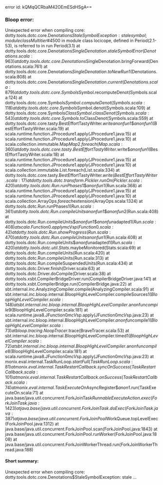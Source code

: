 error id: kQMqQCRbaM42OEmESdHSgA==
### Bloop error:

Unexpected error when compiling core: dotty.tools.dotc.core.Denotations$StaleSymbolException: stale symbol; module class Multitier$#4500 in module class locicope, defined in Period(2.1-53), is referred to in run Period(3.1)
	at dotty.tools.dotc.core.Denotations$SingleDenotation.staleSymbolError(Denotations.scala:963)
	at dotty.tools.dotc.core.Denotations$SingleDenotation.bringForward(Denotations.scala:761)
	at dotty.tools.dotc.core.Denotations$SingleDenotation.toNewRun$1(Denotations.scala:808)
	at dotty.tools.dotc.core.Denotations$SingleDenotation.current(Denotations.scala:879)
	at dotty.tools.dotc.core.Symbols$Symbol.recomputeDenot(Symbols.scala:124)
	at dotty.tools.dotc.core.Symbols$Symbol.computeDenot(Symbols.scala:118)
	at dotty.tools.dotc.core.Symbols$Symbol.denot(Symbols.scala:109)
	at dotty.tools.dotc.core.Symbols$ClassSymbol.classDenot(Symbols.scala:543)
	at dotty.tools.dotc.core.Symbols$.toClassDenot(Symbols.scala:559)
	at dotty.tools.dotc.core.tasty.BestEffortTastyWriter$.write$$anonfun$1$$anonfun$1(BestEffortTastyWriter.scala:19)
	at scala.runtime.function.JProcedure1.apply(JProcedure1.java:15)
	at scala.runtime.function.JProcedure1.apply(JProcedure1.java:10)
	at scala.collection.immutable.Map$Map2.foreach(Map.scala:360)
	at dotty.tools.dotc.core.tasty.BestEffortTastyWriter$.write$$anonfun$1(BestEffortTastyWriter.scala:18)
	at scala.runtime.function.JProcedure1.apply(JProcedure1.java:15)
	at scala.runtime.function.JProcedure1.apply(JProcedure1.java:10)
	at scala.collection.immutable.List.foreach(List.scala:334)
	at dotty.tools.dotc.core.tasty.BestEffortTastyWriter$.write(BestEffortTastyWriter.scala:17)
	at dotty.tools.dotc.transform.Pickler.runOn(Pickler.scala:420)
	at dotty.tools.dotc.Run.runPhases$1$$anonfun$1(Run.scala:368)
	at scala.runtime.function.JProcedure1.apply(JProcedure1.java:15)
	at scala.runtime.function.JProcedure1.apply(JProcedure1.java:10)
	at scala.collection.ArrayOps$.foreach$extension(ArrayOps.scala:1324)
	at dotty.tools.dotc.Run.runPhases$1(Run.scala:361)
	at dotty.tools.dotc.Run.compileUnits$$anonfun$1$$anonfun$2(Run.scala:408)
	at dotty.tools.dotc.Run.compileUnits$$anonfun$1$$anonfun$adapted$1(Run.scala:408)
	at scala.Function0.apply$mcV$sp(Function0.scala:42)
	at dotty.tools.dotc.Run.showProgress(Run.scala:470)
	at dotty.tools.dotc.Run.compileUnits$$anonfun$1(Run.scala:408)
	at dotty.tools.dotc.Run.compileUnits$$anonfun$adapted$1(Run.scala:420)
	at dotty.tools.dotc.util.Stats$.maybeMonitored(Stats.scala:69)
	at dotty.tools.dotc.Run.compileUnits(Run.scala:420)
	at dotty.tools.dotc.Run.compileUnits(Run.scala:313)
	at dotty.tools.dotc.Run.compileSuspendedUnits(Run.scala:434)
	at dotty.tools.dotc.Driver.finish(Driver.scala:63)
	at dotty.tools.dotc.Driver.doCompile(Driver.scala:38)
	at dotty.tools.xsbt.CompilerBridgeDriver.run(CompilerBridgeDriver.java:141)
	at dotty.tools.xsbt.CompilerBridge.run(CompilerBridge.java:22)
	at sbt.internal.inc.AnalyzingCompiler.compile(AnalyzingCompiler.scala:91)
	at sbt.internal.inc.bloop.internal.BloopHighLevelCompiler.compileSources$1(BloopHighLevelCompiler.scala:148)
	at sbt.internal.inc.bloop.internal.BloopHighLevelCompiler.$anonfun$compile$9(BloopHighLevelCompiler.scala:181)
	at scala.runtime.java8.JFunction0$mcV$sp.apply(JFunction0$mcV$sp.java:23)
	at sbt.internal.inc.bloop.internal.BloopHighLevelCompiler.$anonfun$compile$1(BloopHighLevelCompiler.scala:73)
	at bloop.tracing.NoopTracer$.trace(BraveTracer.scala:53)
	at sbt.internal.inc.bloop.internal.BloopHighLevelCompiler.timed$1(BloopHighLevelCompiler.scala:72)
	at sbt.internal.inc.bloop.internal.BloopHighLevelCompiler.$anonfun$compile$8(BloopHighLevelCompiler.scala:181)
	at scala.runtime.java8.JFunction0$mcV$sp.apply(JFunction0$mcV$sp.java:23)
	at monix.eval.internal.TaskRunLoop$.startFull(TaskRunLoop.scala:81)
	at monix.eval.internal.TaskRestartCallback.syncOnSuccess(TaskRestartCallback.scala:101)
	at monix.eval.internal.TaskRestartCallback.onSuccess(TaskRestartCallback.scala:74)
	at monix.eval.internal.TaskExecuteOn$AsyncRegister$$anon$1.run(TaskExecuteOn.scala:71)
	at java.base/java.util.concurrent.ForkJoinTask$RunnableExecuteAction.exec(ForkJoinTask.java:1423)
	at java.base/java.util.concurrent.ForkJoinTask.doExec(ForkJoinTask.java:387)
	at java.base/java.util.concurrent.ForkJoinPool$WorkQueue.topLevelExec(ForkJoinPool.java:1312)
	at java.base/java.util.concurrent.ForkJoinPool.scan(ForkJoinPool.java:1843)
	at java.base/java.util.concurrent.ForkJoinPool.runWorker(ForkJoinPool.java:1808)
	at java.base/java.util.concurrent.ForkJoinWorkerThread.run(ForkJoinWorkerThread.java:188)
#### Short summary: 

Unexpected error when compiling core: dotty.tools.dotc.core.Denotations$StaleSymbolException: stale ...
